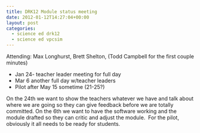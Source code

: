 ```yaml
---
title: DRK12 Module status meeting
date: 2012-01-12T14:27:04+00:00
layout: post
categories:
  - science ed drk12
  - science ed vpcsim
---
```

Attending: Max Longhurst, Brett Shelton, (Todd Campbell for the first couple minutes)

  * Jan 24- teacher leader meeting for full day
  * Mar 6 another full day w/teacher leaders
  * Pilot after May 15 sometime (21-25?)

On the 24th we want to show the teachers whatever we have and talk about where we are going so they can give feedback before we are totally committed. On the 6th we want to have the software working and the module drafted so they can critic and adjust the module.  For the pilot, obviously it all needs to be ready for students.
